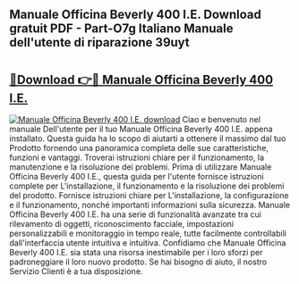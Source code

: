 ## Manuale Officina Beverly 400 I.E. Download gratuit PDF - Part-O7g Italiano Manuale dell'utente di riparazione 39uyt

# <h2><a href="http://dfejlfd.blite.top/?on=Manuale+Officina+Beverly+400+I.E.">🔗Download 👉🔴 Manuale Officina Beverly 400 I.E.</a></h2>

[![Manuale Officina Beverly 400 I.E. download](https://i.imgur.com/lujVjoI.png)](http://dfejlfd.blite.top/?on=Manuale+Officina+Beverly+400+I.E.)
Ciao e benvenuto nel manuale Dell'utente per il tuo Manuale Officina Beverly 400 I.E. appena installato. Questa guida ha lo scopo di aiutarti a ottenere il massimo dal tuo Prodotto fornendo una panoramica completa delle sue caratteristiche, funzioni e vantaggi. Troverai istruzioni chiare per il funzionamento, la manutenzione e la risoluzione dei problemi. Prima di utilizzare Manuale Officina Beverly 400 I.E., questa guida per l'utente fornisce istruzioni complete per L'installazione, il funzionamento e la risoluzione dei problemi del prodotto. Fornisce istruzioni chiare per L'installazione, la configurazione e il funzionamento, nonché importanti informazioni sulla sicurezza. Manuale Officina Beverly 400 I.E. ha una serie di funzionalità avanzate tra cui rilevamento di oggetti, riconoscimento facciale, impostazioni personalizzabili e monitoraggio in tempo reale, tutte facilmente controllabili dall'interfaccia utente intuitiva e intuitiva. Confidiamo che Manuale Officina Beverly 400 I.E. sia stata una risorsa inestimabile per i loro sforzi per padroneggiare il loro nuovo prodotto. Se hai bisogno di aiuto, il nostro Servizio Clienti è a tua disposizione.
